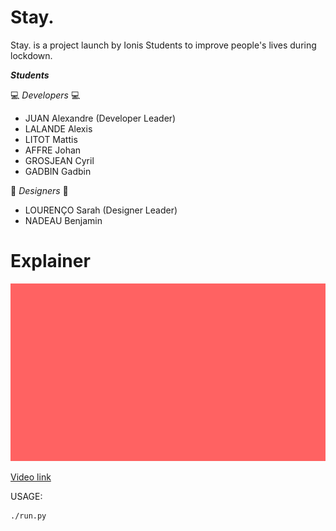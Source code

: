 # Stay.

Stay. is a project launch by Ionis Students to improve people's lives during lockdown.

***Students***

:computer: *Developers* :computer:
* JUAN       Alexandre (Developer Leader)
* LALANDE    Alexis
* LITOT      Mattis
* AFFRE      Johan
* GROSJEAN   Cyril
* GADBIN     Gadbin

:art: *Designers* :art:
* LOURENÇO   Sarah (Designer Leader)
* NADEAU     Benjamin

# Explainer

![](images/presentation.gif)

[Video link](https://www.youtube.com/watch?v=aTBlVTrDL4U&feature=youtu.be)

USAGE:

    ./run.py